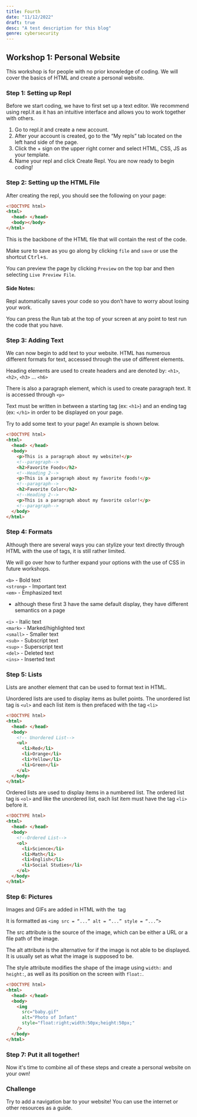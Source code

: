 ```yaml
---
title: Fourth
date: "11/12/2022"
draft: true
desc: "A test description for this blog"
genre: cybersecurity
---
```


## Workshop 1: Personal Website

This workshop is for people with no prior knowledge of coding. We will cover the basics of HTML and create a personal website.

### Step 1: Setting up Repl

Before we start coding, we have to first set up a text editor. We recommend using repl.it as it has an intuitive interface and allows you to work together with others.

1. Go to repl.it and create a new account.
2. After your account is created, go to the “My repls” tab located on the left hand side of the page.
3. Click the + sign on the upper right corner and select HTML, CSS, JS as your template.
4. Name your repl and click Create Repl. You are now ready to begin coding!

### Step 2: Setting up the HTML File

After creating the repl, you should see the following on your page:

```html
<!DOCTYPE html>
<html>
  <head> </head>
  <body></body>
</html>
```

This is the backbone of the HTML file that will contain the rest of the code.

Make sure to save as you go along by clicking `file` and `save` or use the shortcut <kbd>Ctrl+s</kbd>.

You can preview the page by clicking `Preview` on the top bar and then selecting `Live Preview File`.

#### Side Notes:

Repl automatically saves your code so you don’t have to worry about losing your work.

You can press the Run tab at the top of your screen at any point to test run the code that you have.

### Step 3: Adding Text

We can now begin to add text to your website. HTML has numerous different formats for text, accessed through the use of different elements.

Heading elements are used to create headers and are denoted by: `<h1>`, `<h2>`, `<h3>` … `<h6>`

There is also a paragraph element, which is used to create paragraph text. It is accessed through `<p>`

Text must be written in between a starting tag (ex: `<h1>`) and an ending tag (ex: `</h1>` in order to be displayed on your page.

Try to add some text to your page! An example is shown below.

```html
<!DOCTYPE html>
<html>
  <head> </head>
  <body>
    <p>This is a paragraph about my website!</p>
    <!--paragraph-->
    <h2>Favorite Foods</h2>
    <!--Heading 2-->
    <p>This is a paragraph about my favorite foods!</p>
    <!--paragraph-->
    <h2>Favorite Color</h2>
    <!--Heading 2-->
    <p>This is a paragraph about my favorite color!</p>
    <!--paragraph-->
  </body>
</html>
```

### Step 4: Formats

Although there are several ways you can stylize your text directly through HTML with the use of tags, it is still rather limited.

We will go over how to further expand your options with the use of CSS in future workshops.

`<b>` - Bold text <br>
`<strong>` - Important text <br>
`<em>` - Emphasized text <br>

- although these first 3 have the same default display, they have different semantics on a page

`<i>` - Italic text <br>
`<mark>` - Marked/highlighted text <br>
`<small>` - Smaller text <br>
`<sub>` - Subscript text <br>
`<sup>` - Superscript text <br>
`<del>` - Deleted text <br>
`<ins>` - Inserted text <br>

### Step 5: Lists

Lists are another element that can be used to format text in HTML.

Unordered lists are used to display items as bullet points.
The unordered list tag is `<ul>` and each list item is then prefaced with the tag `<li>`

```html
<!DOCTYPE html>
<html>
  <head> </head>
  <body>
    <!-- Unordered List-->
    <ul>
      <li>Red</li>
      <li>Orange</li>
      <li>Yellow</li>
      <li>Green</li>
    </ul>
  </body>
</html>
```

Ordered lists are used to display items in a numbered list.
The ordered list tag is `<ol>` and like the unordered list, each list item must have the tag `<li>` before it.

```html
<!DOCTYPE html>
<html>
  <head> </head>
  <body>
    <!--Ordered List-->
    <ol>
      <li>Science</li>
      <li>Math</li>
      <li>English</li>
      <li>Social Studies</li>
    </ol>
  </body>
</html>
```

### Step 6: Pictures

Images and GIFs are added in HTML with the <img> tag

It is formatted as `<img src = “...” alt = “...” style = “...”>`

The src attribute is the source of the image, which can be either a URL or a file path of the image.

The alt attribute is the alternative for if the image is not able to be displayed.
It is usually set as what the image is supposed to be.

The style attribute modifies the shape of the image using `width:` and `height:`, as well as its position on the screen with `float:`.

```html
<!DOCTYPE html>
<html>
  <head> </head>
  <body>
    <img
      src="baby.gif"
      alt="Photo of Infant"
      style="float:right;width:50px;height:50px;"
    />
  </body>
</html>
```

### Step 7: Put it all together!

Now it's time to combine all of these steps and create a personal website on your own!

### Challenge

Try to add a navigation bar to your website! You can use the internet or other resources as a guide.
